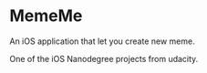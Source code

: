 # MemeMe

An iOS application that let you create new meme. 

One of the iOS Nanodegree projects from udacity.
